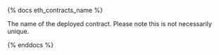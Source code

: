 {% docs eth_contracts_name %}

The name of the deployed contract. Please note this is not necessarily unique. 

{% enddocs %}